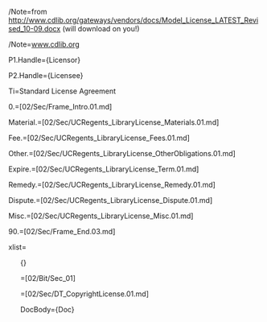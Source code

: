 /Note=from http://www.cdlib.org/gateways/vendors/docs/Model_License_LATEST_Revised_10-09.docx (will download on you!)

/Note=<a href="http://www.cdlib.org">www.cdlib.org</a>

P1.Handle={Licensor}

P2.Handle={Licensee}

Ti=Standard License Agreement

0.=[02/Sec/Frame_Intro.01.md]

Material.=[02/Sec/UCRegents_LibraryLicense_Materials.01.md]

Fee.=[02/Sec/UCRegents_LibraryLicense_Fees.01.md]

Other.=[02/Sec/UCRegents_LibraryLicense_OtherObligations.01.md]

Expire.=[02/Sec/UCRegents_LibraryLicense_Term.01.md]

Remedy.=[02/Sec/UCRegents_LibraryLicense_Remedy.01.md]

Dispute.=[02/Sec/UCRegents_LibraryLicense_Dispute.01.md]

Misc.=[02/Sec/UCRegents_LibraryLicense_Misc.01.md]

90.=[02/Sec/Frame_End.03.md]

xlist=<ol>{}

=[02/Bit/Sec_01]

=[02/Sec/DT_CopyrightLicense.01.md]

DocBody={Doc}
